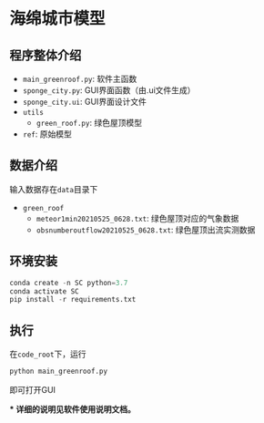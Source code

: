 # 海绵城市模型
## 程序整体介绍
- `main_greenroof.py`: 软件主函数
- `sponge_city.py`: GUI界面函数（由.ui文件生成）
- `sponge_city.ui`: GUI界面设计文件
- `utils`
    + `green_roof.py`: 绿色屋顶模型
- `ref`: 原始模型

## 数据介绍
输入数据存在`data`目录下
- `green_roof`
    + `meteor1min20210525_0628.txt`: 绿色屋顶对应的气象数据
    + `obsnumberoutflow20210525_0628.txt`: 绿色屋顶出流实测数据

## 环境安装
```python
conda create -n SC python=3.7
conda activate SC
pip install -r requirements.txt
```
## 执行
在`code_root`下，运行
```python
python main_greenroof.py
```
即可打开GUI

**\* 详细的说明见软件使用说明文档。**